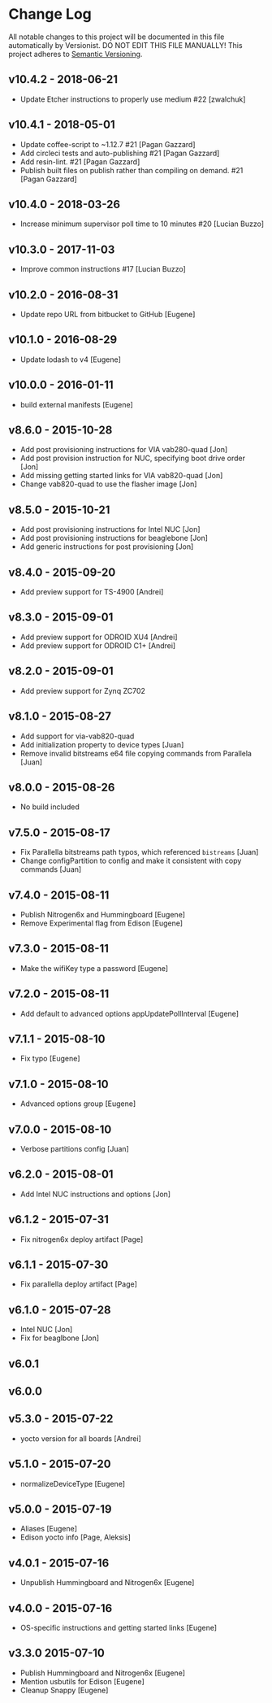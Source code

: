 # Change Log

All notable changes to this project will be documented in this file
automatically by Versionist. DO NOT EDIT THIS FILE MANUALLY!
This project adheres to [Semantic Versioning](http://semver.org/).

## v10.4.2 - 2018-06-21

* Update Etcher instructions to properly use medium #22 [zwalchuk]

## v10.4.1 - 2018-05-01

* Update coffee-script to ~1.12.7 #21 [Pagan Gazzard]
* Add circleci tests and auto-publishing #21 [Pagan Gazzard]
* Add resin-lint. #21 [Pagan Gazzard]
* Publish built files on publish rather than compiling on demand. #21 [Pagan Gazzard]

## v10.4.0 - 2018-03-26

* Increase minimum supervisor poll time to 10 minutes #20 [Lucian Buzzo]

## v10.3.0 - 2017-11-03

* Improve common instructions #17 [Lucian Buzzo]

## v10.2.0 - 2016-08-31

* Update repo URL from bitbucket to GitHub [Eugene]

## v10.1.0 - 2016-08-29

* Update lodash to v4 [Eugene]

## v10.0.0 - 2016-01-11

* build external manifests [Eugene]

## v8.6.0 - 2015-10-28

* Add post provisioning instructions for VIA vab280-quad [Jon]
* Add post provision instruction for NUC, specifying boot drive order [Jon]
* Add missing getting started links for VIA vab820-quad [Jon]
* Change vab820-quad to use the flasher image [Jon]

## v8.5.0 - 2015-10-21

* Add post provisioning instructions for Intel NUC [Jon]
* Add post provisioning instructions for beaglebone [Jon]
* Add generic instructions for post provisioning [Jon]

## v8.4.0 - 2015-09-20

* Add preview support for TS-4900 [Andrei]

## v8.3.0 - 2015-09-01

* Add preview support for ODROID XU4 [Andrei]
* Add preview support for ODROID C1+ [Andrei]

## v8.2.0 - 2015-09-01

* Add preview support for Zynq ZC702

## v8.1.0 - 2015-08-27

* Add support for via-vab820-quad
* Add initialization property to device types [Juan]
* Remove invalid bitstreams e64 file copying commands from Parallela [Juan]

## v8.0.0 - 2015-08-26

* No build included

## v7.5.0 - 2015-08-17

* Fix Parallella bitstreams path typos, which referenced `bistreams` [Juan]
* Change configPartition to config and make it consistent with copy commands [Juan]

## v7.4.0 - 2015-08-11

* Publish Nitrogen6x and Hummingboard [Eugene]
* Remove Experimental flag from Edison [Eugene]

## v7.3.0 - 2015-08-11

* Make the wifiKey type a password [Eugene]

## v7.2.0 - 2015-08-11

* Add default to advanced options appUpdatePollInterval [Eugene]

## v7.1.1 - 2015-08-10

* Fix typo [Eugene]

## v7.1.0 - 2015-08-10

* Advanced options group [Eugene]

## v7.0.0 - 2015-08-10

* Verbose partitions config [Juan]

## v6.2.0 - 2015-08-01

* Add Intel NUC instructions and options [Jon]

## v6.1.2 - 2015-07-31

* Fix nitrogen6x deploy artifact [Page]

## v6.1.1 - 2015-07-30

* Fix parallella deploy artifact [Page]

## v6.1.0 - 2015-07-28

* Intel NUC [Jon]
* Fix for beaglbone [Jon]

## v6.0.1

## v6.0.0

## v5.3.0 - 2015-07-22

* yocto version for all boards [Andrei]

## v5.1.0 - 2015-07-20

* normalizeDeviceType [Eugene]

## v5.0.0 - 2015-07-19

* Aliases [Eugene]
* Edison yocto info [Page, Aleksis]

## v4.0.1 - 2015-07-16

* Unpublish Hummingboard and Nitrogen6x [Eugene]

## v4.0.0 - 2015-07-16

* OS-specific instructions and getting started links [Eugene]

## v3.3.0 2015-07-10

* Publish Hummingboard and Nitrogen6x [Eugene]
* Mention usbutils for Edison [Eugene]
* Cleanup Snappy [Eugene]
